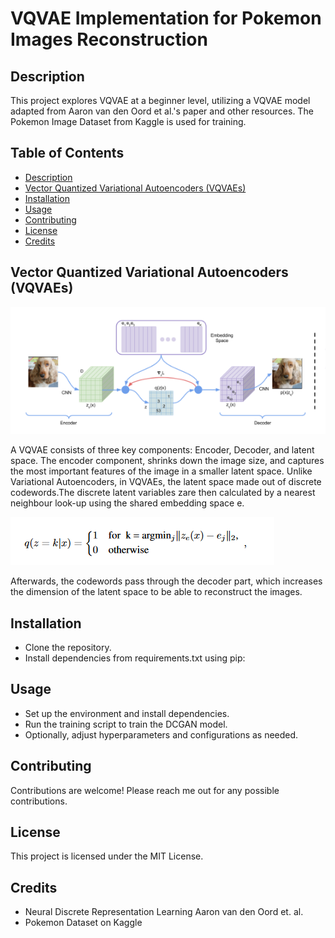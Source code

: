 # VQVAE Implementation for Pokemon Images Reconstruction

## Description

This project explores VQVAE at a beginner level, utilizing a VQVAE model adapted from Aaron van den Oord et al.'s paper and other resources. The Pokemon Image Dataset from Kaggle is used for training.

## Table of Contents

- [Description](#description)
- [Vector Quantized Variational Autoencoders (VQVAEs)](#vector-quantized-variational-autoencoders-vqvaes)
- [Installation](#installation)
- [Usage](#usage)
- [Contributing](#contributing)
- [License](#license)
- [Credits](#credits)

## Vector Quantized Variational Autoencoders (VQVAEs)
![The formula for VQVAE](imgs/vqvae.png)

A VQVAE consists of three key components: Encoder, Decoder, and latent space. The encoder component, shrinks down the image size, and captures the most important features of the image in a smaller latent space. Unlike Variational Autoencoders, in VQVAEs, the latent space made out of discrete codewords.The discrete latent variables zare then calculated by a nearest neighbour look-up using the shared embedding space e.

![The formula for the nearest neighbour lookup](imgs/nearestneighbour.png)

Afterwards, the codewords pass through the decoder part, which increases the dimension of the latent space to be able to reconstruct the images.

## Installation

- Clone the repository.
- Install dependencies from requirements.txt using pip:

## Usage

- Set up the environment and install dependencies.
- Run the training script to train the DCGAN model.
- Optionally, adjust hyperparameters and configurations as needed.

## Contributing

Contributions are welcome! Please reach me out for any possible contributions.

## License

This project is licensed under the MIT License.

## Credits

- Neural Discrete Representation Learning Aaron van den Oord et. al.
- Pokemon Dataset on Kaggle

